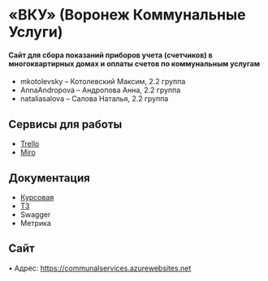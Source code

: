 # «ВКУ» (Воронеж Коммунальные Услуги)

#### Сайт для сбора показаний приборов учета (счетчиков) в многоквартирных домах и оплаты счетов по коммунальным услугам

* mkotolevsky – Котолевский Максим, 2.2 группа 
* AnnaAndropova – Андропова Анна, 2.2 группа 
* nataliasalova – Салова Наталья, 2.2 группа

## Сервисы для работы

* [Trello](https://trello.com/b/4jC7Mldg/председатели-жкх) 
* [Miro](https://miro.com/app/board/o9J_lRr3nEM=/)

## Документация

* [Курсовая](https://github.com/AnnaAndropova/CommunalServices/blob/master/docs/Kursovaya-2.pdf)
* [ТЗ](https://github.com/AnnaAndropova/CommunalServices/blob/master/docs/ТЗ%20ВКУ.pdf) 
* Swagger 
* Метрика 

## Сайт

• Адрес: https://communalservices.azurewebsites.net
